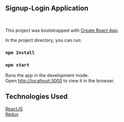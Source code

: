 ## Signup-Login Application
<br />

This project was bootstrapped with [Create React App](https://github.com/facebook/create-react-app).<br />

In the project directory, you can run:

### `npm Install`
### `npm start`

Runs the app in the development mode.<br />
Open [http://localhost:3000](http://localhost:3000) to view it in the browser.<br />

## Technologies Used

[ReactJS](https://reactjs.org/)<br />
[Redux](https://redux.js.org/)